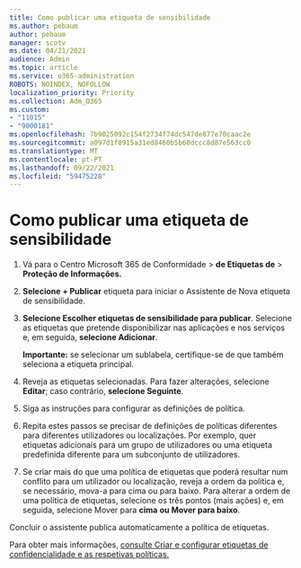 ```yaml
---
title: Como publicar uma etiqueta de sensibilidade
ms.author: pebaum
author: pebaum
manager: scotv
ms.date: 04/21/2021
audience: Admin
ms.topic: article
ms.service: o365-administration
ROBOTS: NOINDEX, NOFOLLOW
localization_priority: Priority
ms.collection: Adm_O365
ms.custom:
- "11015"
- "9000181"
ms.openlocfilehash: 7b9025092c154f2734f74dc547de877e70caac2e
ms.sourcegitcommit: a097d1f8915a31ed8460b5b68dccc8d87e563cc0
ms.translationtype: MT
ms.contentlocale: pt-PT
ms.lasthandoff: 09/22/2021
ms.locfileid: "59475228"
---
```

# <a name="how-to-publish-a-sensitivity-label"></a>Como publicar uma etiqueta de sensibilidade

1. Vá para o Centro Microsoft 365 de Conformidade > **de Etiquetas de**  >  **Proteção de Informações.**

1. **Selecione + Publicar** etiqueta para iniciar o Assistente de Nova etiqueta de sensibilidade.

1. **Selecione Escolher etiquetas de sensibilidade para publicar**. Selecione as etiquetas que pretende disponibilizar nas aplicações e nos serviços e, em seguida, **selecione Adicionar**.

    **Importante:** se selecionar um sublabela, certifique-se de que também seleciona a etiqueta principal.

1. Reveja as etiquetas selecionadas. Para fazer alterações, selecione **Editar**; caso contrário, **selecione Seguinte**.

1. Siga as instruções para configurar as definições de política.

1. Repita estes passos se precisar de definições de políticas diferentes para diferentes utilizadores ou localizações. Por exemplo, quer etiquetas adicionais para um grupo de utilizadores ou uma etiqueta predefinida diferente para um subconjunto de utilizadores.

1. Se criar mais do que uma política de etiquetas que poderá resultar num conflito para um utilizador ou localização, reveja a ordem da política e, se necessário, mova-a para cima ou para baixo. Para alterar a ordem de uma política de etiquetas, selecione os três pontos (mais ações) e, em seguida, selecione Mover para **cima** **ou Mover para baixo**.

Concluir o assistente publica automaticamente a política de etiquetas.

Para obter mais informações, [consulte Criar e configurar etiquetas de confidencialidade e as respetivas políticas.](https://docs.microsoft.com/microsoft-365/compliance/create-sensitivity-labels)